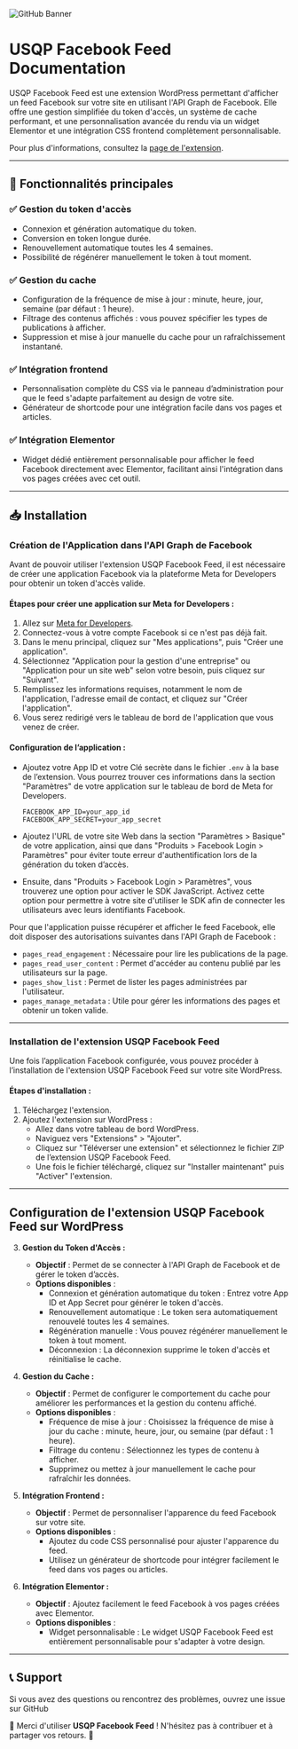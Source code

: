 ![GitHub Banner](https://unsitequipeps.fr/wp-content/uploads/2025/02/github_banner-900x202.jpg)

# USQP Facebook Feed Documentation

USQP Facebook Feed est une extension WordPress permettant d'afficher un feed Facebook sur votre site en utilisant l'API Graph de Facebook. Elle offre une gestion simplifiée du token d'accès, un système de cache performant, et une personnalisation avancée du rendu via un widget Elementor et une intégration CSS frontend complètement personnalisable.

Pour plus d'informations, consultez la [page de l'extension](https://unsitequipeps.fr/blog/usqp_fb_feed/).

---

## 📌 Fonctionnalités principales

### ✅ Gestion du token d'accès
- Connexion et génération automatique du token.
- Conversion en token longue durée.
- Renouvellement automatique toutes les 4 semaines.
- Possibilité de régénérer manuellement le token à tout moment.

### ✅ Gestion du cache
- Configuration de la fréquence de mise à jour : minute, heure, jour, semaine (par défaut : 1 heure).
- Filtrage des contenus affichés : vous pouvez spécifier les types de publications à afficher.
- Suppression et mise à jour manuelle du cache pour un rafraîchissement instantané.

### ✅ Intégration frontend
- Personnalisation complète du CSS via le panneau d’administration pour que le feed s'adapte parfaitement au design de votre site.
- Générateur de shortcode pour une intégration facile dans vos pages et articles.

### ✅ Intégration Elementor
- Widget dédié entièrement personnalisable pour afficher le feed Facebook directement avec Elementor, facilitant ainsi l'intégration dans vos pages créées avec cet outil.

---

## 📥 Installation

### Création de l'Application dans l'API Graph de Facebook

Avant de pouvoir utiliser l'extension USQP Facebook Feed, il est nécessaire de créer une application Facebook via la plateforme Meta for Developers pour obtenir un token d'accès valide.

#### Étapes pour créer une application sur Meta for Developers :
1. Allez sur [Meta for Developers](https://developers.facebook.com/).
2. Connectez-vous à votre compte Facebook si ce n'est pas déjà fait.
3. Dans le menu principal, cliquez sur "Mes applications", puis "Créer une application".
4. Sélectionnez "Application pour la gestion d'une entreprise" ou "Application pour un site web" selon votre besoin, puis cliquez sur "Suivant".
5. Remplissez les informations requises, notamment le nom de l'application, l'adresse email de contact, et cliquez sur "Créer l'application".
6. Vous serez redirigé vers le tableau de bord de l'application que vous venez de créer.

#### Configuration de l’application :
- Ajoutez votre App ID et votre Clé secrète dans le fichier `.env` à la base de l’extension. Vous pourrez trouver ces informations dans la section "Paramètres" de votre application sur le tableau de bord de Meta for Developers.

    ```
    FACEBOOK_APP_ID=your_app_id
    FACEBOOK_APP_SECRET=your_app_secret
    ```

- Ajoutez l'URL de votre site Web dans la section "Paramètres > Basique" de votre application, ainsi que dans "Produits > Facebook Login > Paramètres" pour éviter toute erreur d'authentification lors de la génération du token d’accès.
- Ensuite, dans "Produits > Facebook Login > Paramètres", vous trouverez une option pour activer le SDK JavaScript. Activez cette option pour permettre à votre site d'utiliser le SDK afin de connecter les utilisateurs avec leurs identifiants Facebook.

Pour que l'application puisse récupérer et afficher le feed Facebook, elle doit disposer des autorisations suivantes dans l'API Graph de Facebook :
- `pages_read_engagement` : Nécessaire pour lire les publications de la page.
- `pages_read_user_content` : Permet d'accéder au contenu publié par les utilisateurs sur la page.
- `pages_show_list` : Permet de lister les pages administrées par l'utilisateur.
- `pages_manage_metadata` : Utile pour gérer les informations des pages et obtenir un token valide.

---

### Installation de l'extension USQP Facebook Feed

Une fois l’application Facebook configurée, vous pouvez procéder à l’installation de l'extension USQP Facebook Feed sur votre site WordPress.

#### Étapes d'installation :
1. Téléchargez l'extension.
2. Ajoutez l'extension sur WordPress :
     - Allez dans votre tableau de bord WordPress.
     - Naviguez vers "Extensions" > "Ajouter".
     - Cliquez sur "Téléverser une extension" et sélectionnez le fichier ZIP de l’extension USQP Facebook Feed.
     - Une fois le fichier téléchargé, cliquez sur "Installer maintenant" puis "Activer" l'extension.

---

## Configuration de l'extension USQP Facebook Feed sur WordPress

3. **Gestion du Token d'Accès :**
     - **Objectif** : Permet de se connecter à l'API Graph de Facebook et de gérer le token d’accès.
     - **Options disponibles** :
         - Connexion et génération automatique du token : Entrez votre App ID et App Secret pour générer le token d'accès.
         - Renouvellement automatique : Le token sera automatiquement renouvelé toutes les 4 semaines.
         - Régénération manuelle : Vous pouvez régénérer manuellement le token à tout moment.
         - Déconnexion : La déconnexion supprime le token d'accès et réinitialise le cache.

4. **Gestion du Cache :**
     - **Objectif** : Permet de configurer le comportement du cache pour améliorer les performances et la gestion du contenu affiché.
     - **Options disponibles** :
         - Fréquence de mise à jour : Choisissez la fréquence de mise à jour du cache : minute, heure, jour, ou semaine (par défaut : 1 heure).
         - Filtrage du contenu : Sélectionnez les types de contenu à afficher.
         - Supprimez ou mettez à jour manuellement le cache pour rafraîchir les données.

5. **Intégration Frontend :**
     - **Objectif** : Permet de personnaliser l'apparence du feed Facebook sur votre site.
     - **Options disponibles** :
         - Ajoutez du code CSS personnalisé pour ajuster l'apparence du feed.
         - Utilisez un générateur de shortcode pour intégrer facilement le feed dans vos pages ou articles.

6. **Intégration Elementor :**
     - **Objectif** : Ajoutez facilement le feed Facebook à vos pages créées avec Elementor.
     - **Options disponibles** :
         - Widget personnalisable : Le widget USQP Facebook Feed est entièrement personnalisable pour s'adapter à votre design.

---

## 📞 Support

Si vous avez des questions ou rencontrez des problèmes, ouvrez une issue sur GitHub

💙 Merci d'utiliser **USQP Facebook Feed** ! N'hésitez pas à contribuer et à partager vos retours. 🚀
